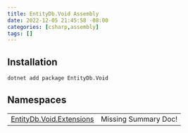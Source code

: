 ```yaml
---
title: EntityDb.Void Assembly
date: 2022-12-05 21:45:58 -08:00
categories: [csharp,assembly]
tags: []
---
```


## Installation
```sh
dotnet add package EntityDb.Void
```
## Namespaces
<table><tr><td><a href='/posts/csharp.namespace.entitydb.void.extensions/'>EntityDb.Void.Extensions</a></td><td>Missing Summary Doc!</td></tr></table>
